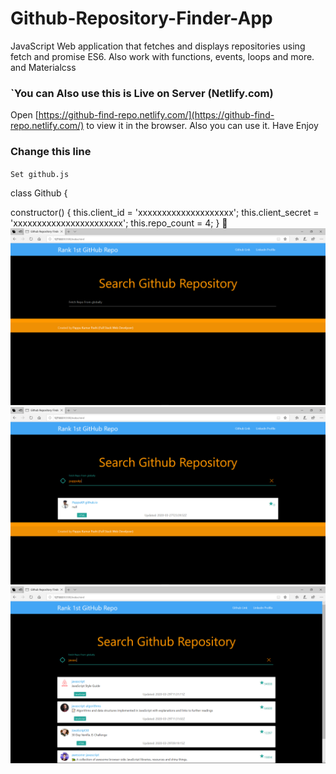 # Github-Repository-Finder-App
JavaScript Web application that fetches and displays repositories using fetch and promise ES6. Also work with functions, events, loops and more. and Materialcss

### `You can Also use this is Live on Server (Netlify.com) <br />
Open [https://github-find-repo.netlify.com/](https://github-find-repo.netlify.com/) to view it in the browser.
Also you can use it. 
Have Enjoy

### Change this line
`Set github.js`

class Github {

  constructor() {
    this.client_id = 'xxxxxxxxxxxxxxxxxxxx';
    this.client_secret = 'xxxxxxxxxxxxxxxxxxxxxxx';
    this.repo_count = 4;
  }

<img src="Screenshot (828).png">
<img src="Screenshot (829).png">
<img src="Screenshot (830).png">

